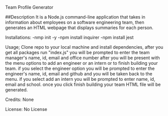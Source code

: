   Team Profile Generator

##Description
It is a Node.js command-line application that takes in information about employees on a software engineering team, then generates an HTML webpage that displays summaries for each person. 

Installations: 
-nmp init -y
-npm install inquirer
-npm install jest

Usage;
Clone repo to your local machine and install dependencies, after you get all packages run "index.js" you will be prompted to enter the team manager's name, id, email and office number after you will be present with the menu options to add an engineer or an intern or to finish building your team. if you select the engineer option you will be prompted to enter the engineer's name, id, email and github and you will be taken back to the menu. if you select add an intern you will be prompted to enter name, id, email and school. once you click finish building your team HTML file will be generated.

Credits:
None

License:
No License
```


